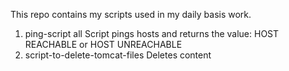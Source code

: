 This repo contains my scripts used in my daily basis work.
1. ping-script all
Script pings hosts and returns the value: HOST REACHABLE or HOST UNREACHABLE
2. script-to-delete-tomcat-files
Deletes content
